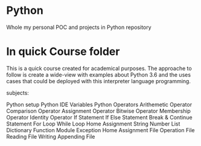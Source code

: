 # Python
Whole my personal POC and projects in Python repository

# In quick Course folder 

This is a quick course created for academical purposes. The approache to follow is create a wide-view with examples about Python 3.6 
and the uses cases that could be deployed with this interpreter language programming.

subjects: 

Python setup
Python IDE
Variables
Python Operators
Arithemetic Operator
Comparison Operator
Assignment Operator
Bitwise Operator
Membership Operator
Identity Operator
If Statement
If Else Statement
Break & Continue Statement
For Loop
While Loop
Home Assignment
String
Number
List
Dictionary
Function
Module
Exception
Home Assignment
File Operation
File Reading
File Writing
Appending File


